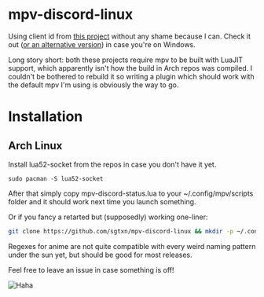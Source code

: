 # mpv-discord-linux
Using client id from [this project](https://github.com/noaione/mpv-discordRPC) without any shame because I can. Check it out ([or an alternative version](https://github.com/cniw/mpv-discordRPC)) in case you're on Windows.  

Long story short: both these projects require mpv to be built with LuaJIT support, which apparently isn't how the build in Arch repos was compiled. I couldn't be bothered to rebuild it so writing a plugin which should work with the default mpv I'm using is obviously the way to go.

# Installation

## Arch Linux
Install lua52-socket from the repos in case you don't have it yet.
```
sudo pacman -S lua52-socket
```

After that simply copy mpv-discord-status.lua to your ~/.config/mpv/scripts folder and it should work next time you launch something. 

Or if you fancy a retarted but (supposedly) working one-liner:
```bash
git clone https://github.com/sgtxn/mpv-discord-linux && mkdir -p ~/.config/mpv/scripts && cp mpv-discord-linux/mpv-discord-linux.lua ~/.config/mpv/scripts/ && rm -rf mpv-discord-linux
```

Regexes for anime are not quite compatible with every weird naming pattern under the sun yet, but should be good for most releases.  

Feel free to leave an issue in case something is off!

![Haha](https://blog.codinghorror.com/content/images/uploads/2007/03/6a0120a85dcdae970b0128776ff992970c-pi.png)
